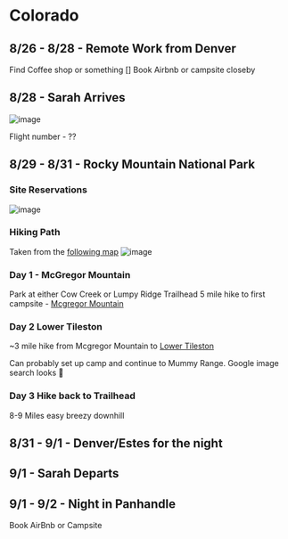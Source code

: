 # Colorado

## 8/26 - 8/28 - Remote Work from Denver
Find Coffee shop or something
[] Book Airbnb or campsite closeby 

## 8/28 - Sarah Arrives

![image](https://github.com/alowry721/August2024/assets/18517196/34c87912-ba00-40f9-ad2c-249610b5a0c3)

Flight number - ??

## 8/29 - 8/31 - Rocky Mountain National Park

### Site Reservations
![image](https://github.com/alowry721/August2024/assets/18517196/958efc6c-6230-4fd2-9a7f-11f8a2e7a075)

### Hiking Path
Taken from the [following map](https://www.nps.gov/romo/planyourvisit/upload/campsite_map.pdf)
![image](https://github.com/alowry721/August2024/assets/18517196/506e1a27-75d0-4ca8-84d1-208c62cefdac)


### Day 1 - McGregor Mountain
Park at either Cow Creek or Lumpy Ridge Trailhead
5 mile hike to first campsite - [Mcgregor Mountain](https://www.nps.gov/romo/planyourvisit/mcgregor-mountain.htm)

### Day 2 Lower Tileston
~3 mile hike from Mcgregor Mountain to [Lower Tileston](https://www.nps.gov/romo/planyourvisit/lower-tileston-meadows.htm)

Can probably set up camp and continue to Mummy Range.  Google image search looks 🤩

### Day 3 Hike back to Trailhead
8-9 Miles easy breezy downhill

## 8/31 - 9/1 - Denver/Estes for the night

## 9/1 - Sarah Departs

## 9/1 - 9/2 - Night in Panhandle
Book AirBnb or Campsite
